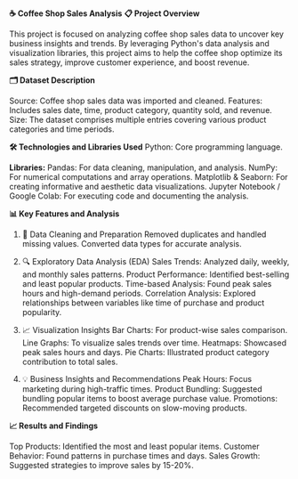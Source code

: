 **☕ Coffee Shop Sales Analysis**
**📋 Project Overview**

This project is focused on analyzing coffee shop sales data to uncover key business insights and trends. By leveraging Python's data analysis and visualization libraries, this project aims to help the coffee shop optimize its sales strategy, improve customer experience, and boost revenue.


**🗂 Dataset Description**

Source: Coffee shop sales data was imported and cleaned.
Features: Includes sales date, time, product category, quantity sold, and revenue.
Size: The dataset comprises multiple entries covering various product categories and time periods.

**🛠 Technologies and Libraries Used**
Python: Core programming language.

**Libraries:**
Pandas: For data cleaning, manipulation, and analysis.
NumPy: For numerical computations and array operations.
Matplotlib & Seaborn: For creating informative and aesthetic data visualizations.
Jupyter Notebook / Google Colab: For executing code and documenting the analysis.

**📊 Key Features and Analysis**
1. 📌 Data Cleaning and Preparation
Removed duplicates and handled missing values.
Converted data types for accurate analysis.

2. 🔍 Exploratory Data Analysis (EDA)
Sales Trends: Analyzed daily, weekly, and monthly sales patterns.
Product Performance: Identified best-selling and least popular products.
Time-based Analysis: Found peak sales hours and high-demand periods.
Correlation Analysis: Explored relationships between variables like time of purchase and product popularity.

3. 📈 Visualization Insights
Bar Charts: For product-wise sales comparison.
Line Graphs: To visualize sales trends over time.
Heatmaps: Showcased peak sales hours and days.
Pie Charts: Illustrated product category contribution to total sales.

5. 💡 Business Insights and Recommendations
Peak Hours: Focus marketing during high-traffic times.
Product Bundling: Suggested bundling popular items to boost average purchase value.
Promotions: Recommended targeted discounts on slow-moving products.

**📈 Results and Findings**

Top Products: Identified the most and least popular items.
Customer Behavior: Found patterns in purchase times and days.
Sales Growth: Suggested strategies to improve sales by 15-20%.

